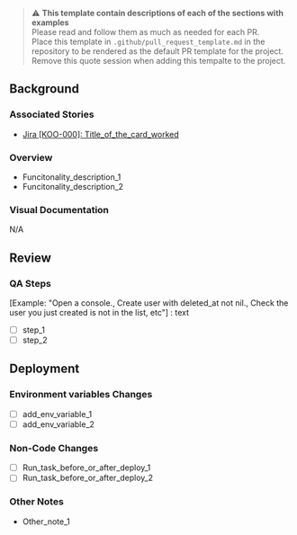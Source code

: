 > :warning: **This template contain descriptions of each of the sections with examples**  
  Please read and follow them as much as needed for each PR.  
  Place this template in `.github/pull_request_template.md` in the repository to be rendered as the default PR template for the project.  
  Remove this quote session when adding this tempalte to the project.  

[Based on the Readme template defined in https://github.com/koombea/koombea_rails_best_practices/blob/develop/wiki/Sample%20PR%20Template.md]: text
[Place this template in ".github/pull_request_template.md" in the repository to be rendered as the default PR template for the project]: text
[Title: Add a brief description of the card developed, include the Card IDs related to the change]: text
[Example: KOO-271 Add Soft deletion to Users]: text

## Background

### Associated Stories
[Add a Link and a description of the tickets related to the this PR]: text
[Example: Jira KOO-271 : Add active scope to user model(<link_to_Jira_ticket>)]: text
* [Jira [KOO-000]: Title_of_the_card_worked](<link_to_Jira_ticket>)

### Overview
[Describe the funcitonalities, fixes and improvements done in this PR]: text
[Example: "Add deleted_at field to users, Add scope to get list of active users, etc"]: text

* Funcitonality_description_1
* Funcitonality_description_2

### Visual Documentation
[Add Screenshot, GIFs or videos displaying the functionalities added]: text
[Describe how these are related to the functionalities if needed]: text
N/A

## Review

### QA Steps
[Describe the step to reproduce the acceptance criteria of the card]: text
[If needed, apply optional scenarios as well]: text
[Example: "Open a console., Create user with deleted_at not nil., Check the user you just created is not in the list, etc"] : text
* [ ] step_1
* [ ] step_2

## Deployment

### Environment variables Changes
[Describe the enviariables and or secrets that need to be added to the environments before or after the changes are deployed]: text
[Provide the values of the vars unless the data is private, separate these between environments if needed]: text
[Add the new env variable `USER_ACTIVE_SCOPE=true`]: text
* [ ]  add_env_variable_1
* [ ]  add_env_variable_2

### Non-Code Changes
[Describe tasks that need to be run when the changes these changes are deployed to specific environments]: text
[Example: "Run data migration to update inactive users's deleted_at `rake users:soft_delete_inactives` "]: text
* [ ] Run_task_before_or_after_deploy_1
* [ ] Run_task_before_or_after_deploy_2

### Other Notes
[Describe extra notes about accesses, credentials or users creation, or any other tasks not related to code itself]: text
[Example: "I will need someone with access to the console to get this command run when this is deployed to prod."]: text
* Other_note_1
